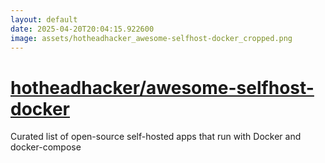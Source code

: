 ```yaml
---
layout: default
date: 2025-04-20T20:04:15.922600
image: assets/hotheadhacker_awesome-selfhost-docker_cropped.png
---
```


# [hotheadhacker/awesome-selfhost-docker](https://github.com/hotheadhacker/awesome-selfhost-docker)

Curated list of open-source self-hosted apps that run with Docker and docker-compose
